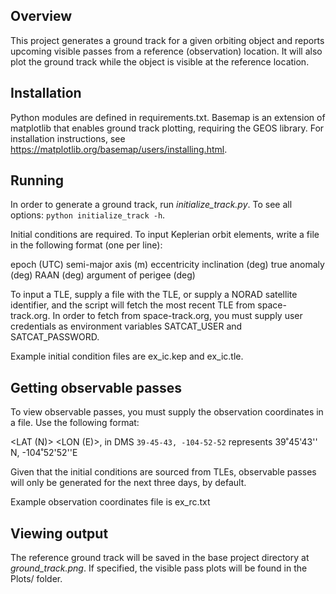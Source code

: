 ## Overview

This project generates a ground track for a given orbiting object and reports upcoming visible passes from a reference
(observation) location. It will also plot the ground track while the object is visible at the reference location.

## Installation

Python modules are defined in requirements.txt. Basemap is an extension of matplotlib that enables ground track plotting, 
requiring the GEOS library. For installation instructions, see https://matplotlib.org/basemap/users/installing.html.

## Running

In order to generate a ground track, run _initialize_track.py_. To see all options:
`python initialize_track -h`.

Initial conditions are required. To input Keplerian orbit elements, write a file in the following format (one per line):

epoch (UTC)
semi-major axis (m)
eccentricity
inclination (deg)
true anomaly (deg)
RAAN (deg)
argument of perigee (deg)

To input a TLE, supply a file with the TLE, or supply a NORAD satellite identifier, and the script will fetch the most
recent TLE from space-track.org. In order to fetch from space-track.org, you must supply user credentials as environment
variables SATCAT_USER and SATCAT_PASSWORD.

Example initial condition files are ex_ic.kep and ex_ic.tle.

## Getting observable passes

To view observable passes, you must supply the observation coordinates in a file. Use the following format:

<LAT (N)> <LON (E)>, in DMS
`39-45-43, -104-52-52` represents 39˚45'43'' N, -104˚52'52''E

Given that the initial conditions are sourced from TLEs, observable passes will only be generated for the next three days,
by default.

Example observation coordinates file is ex_rc.txt

## Viewing output

The reference ground track will be saved in the base project directory at _ground_track.png_. If specified, the visible 
pass plots will be found in the Plots/ folder.